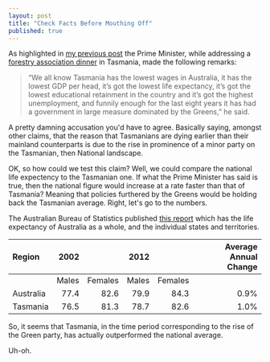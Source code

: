 ```yaml
---
layout: post
title: "Check Facts Before Mouthing Off"
published: true
---
```


As highlighted in [my previous
post](http://jordanbrock.com/2014/03/04/always-go-to-important-meetings.html)
the Prime Minister, while addressing a [forestry association
dinner](http://webcache.googleusercontent.com/search?q=cache:75xq7yN2M5MJ:au.news.yahoo.com/a/21824503/tony-abbott-forms-new-forestry-council-says-too-much-forest-locked-up/+&cd=2&hl=en&ct=clnk&gl=au&client=safari) in Tasmania,
made the following remarks:

> “We all know Tasmania has the lowest wages in Australia, it has the lowest GDP
> per head, it’s got the lowest life expectancy, it’s got the lowest educational
> retainment in the country and it’s got the highest unemployment, and funnily
> enough for the last eight years it has had a government in large measure
> dominated by the Greens,” he said.

A pretty damning accusation you'd have to agree. Basically saying, amongst
other claims, that the reason that Tasmanians are dying earlier than their mainland 
counterparts is due to the rise in prominence of a minor party on the Tasmanian,
then National landscape.

OK, so how could we test this claim? Well, we could compare the national life
expectency to the Tasmanian one. If what the Prime Minister has said is true,
then the national figure would increase at a rate faster than that of Tasmania?
Meaning that policies furthered by the Greens would be holding back the
Tasmanian average. Right, let's go to the numbers.

The Australian Bureau of Statistics published [this
report](http://www.abs.gov.au/ausstats/abs@.nsf/latestProducts/3302.0Media%20Release12012)
which has the life expectancy of Australia as a whole, and the individual
states and territories.

| Region | 2002 || 2012 || Average Annual Change |
| :----- | ---: | ---: | ---: | ---: | ----------------------: |
|        | Males | Females | Males | Females | |
| Australia | 77.4  | 82.6 | 79.9 | 84.3 | 0.9% |
| Tasmania | 76.5 | 81.3 | 78.7 | 82.6 | 1.0% |

So, it seems that Tasmania, in the time period corresponding to the rise of the Green
party, has actually outperformed the national average.

Uh-oh.
